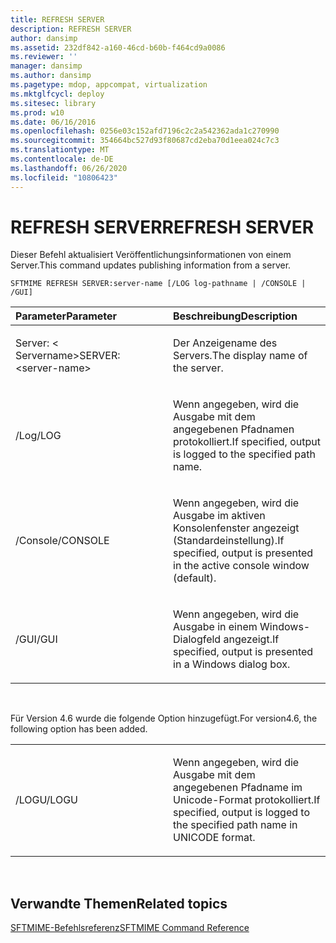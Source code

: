 ```yaml
---
title: REFRESH SERVER
description: REFRESH SERVER
author: dansimp
ms.assetid: 232df842-a160-46cd-b60b-f464cd9a0086
ms.reviewer: ''
manager: dansimp
ms.author: dansimp
ms.pagetype: mdop, appcompat, virtualization
ms.mktglfcycl: deploy
ms.sitesec: library
ms.prod: w10
ms.date: 06/16/2016
ms.openlocfilehash: 0256e03c152afd7196c2c2a542362ada1c270990
ms.sourcegitcommit: 354664bc527d93f80687cd2eba70d1eea024c7c3
ms.translationtype: MT
ms.contentlocale: de-DE
ms.lasthandoff: 06/26/2020
ms.locfileid: "10806423"
---
```

# <span data-ttu-id="42f01-103">REFRESH SERVER</span><span class="sxs-lookup"><span data-stu-id="42f01-103">REFRESH SERVER</span></span>


<span data-ttu-id="42f01-104">Dieser Befehl aktualisiert Veröffentlichungsinformationen von einem Server.</span><span class="sxs-lookup"><span data-stu-id="42f01-104">This command updates publishing information from a server.</span></span>

`SFTMIME REFRESH SERVER:server-name [/LOG log-pathname | /CONSOLE | /GUI]`

<table>
<colgroup>
<col width="50%" />
<col width="50%" />
</colgroup>
<thead>
<tr class="header">
<th align="left"><span data-ttu-id="42f01-105">Parameter</span><span class="sxs-lookup"><span data-stu-id="42f01-105">Parameter</span></span></th>
<th align="left"><span data-ttu-id="42f01-106">Beschreibung</span><span class="sxs-lookup"><span data-stu-id="42f01-106">Description</span></span></th>
</tr>
</thead>
<tbody>
<tr class="odd">
<td align="left"><p><span data-ttu-id="42f01-107">Server: &lt; Servername&gt;</span><span class="sxs-lookup"><span data-stu-id="42f01-107">SERVER:&lt;server-name&gt;</span></span></p></td>
<td align="left"><p><span data-ttu-id="42f01-108">Der Anzeigename des Servers.</span><span class="sxs-lookup"><span data-stu-id="42f01-108">The display name of the server.</span></span></p></td>
</tr>
<tr class="even">
<td align="left"><p><span data-ttu-id="42f01-109">/Log</span><span class="sxs-lookup"><span data-stu-id="42f01-109">/LOG</span></span></p></td>
<td align="left"><p><span data-ttu-id="42f01-110">Wenn angegeben, wird die Ausgabe mit dem angegebenen Pfadnamen protokolliert.</span><span class="sxs-lookup"><span data-stu-id="42f01-110">If specified, output is logged to the specified path name.</span></span></p></td>
</tr>
<tr class="odd">
<td align="left"><p><span data-ttu-id="42f01-111">/Console</span><span class="sxs-lookup"><span data-stu-id="42f01-111">/CONSOLE</span></span></p></td>
<td align="left"><p><span data-ttu-id="42f01-112">Wenn angegeben, wird die Ausgabe im aktiven Konsolenfenster angezeigt (Standardeinstellung).</span><span class="sxs-lookup"><span data-stu-id="42f01-112">If specified, output is presented in the active console window (default).</span></span></p></td>
</tr>
<tr class="even">
<td align="left"><p><span data-ttu-id="42f01-113">/GUI</span><span class="sxs-lookup"><span data-stu-id="42f01-113">/GUI</span></span></p></td>
<td align="left"><p><span data-ttu-id="42f01-114">Wenn angegeben, wird die Ausgabe in einem Windows-Dialogfeld angezeigt.</span><span class="sxs-lookup"><span data-stu-id="42f01-114">If specified, output is presented in a Windows dialog box.</span></span></p></td>
</tr>
</tbody>
</table>

 

<span data-ttu-id="42f01-115">Für Version 4.6 wurde die folgende Option hinzugefügt.</span><span class="sxs-lookup"><span data-stu-id="42f01-115">For version4.6, the following option has been added.</span></span>

<table>
<colgroup>
<col width="50%" />
<col width="50%" />
</colgroup>
<tbody>
<tr class="odd">
<td align="left"><p><span data-ttu-id="42f01-116">/LOGU</span><span class="sxs-lookup"><span data-stu-id="42f01-116">/LOGU</span></span></p></td>
<td align="left"><p><span data-ttu-id="42f01-117">Wenn angegeben, wird die Ausgabe mit dem angegebenen Pfadname im Unicode-Format protokolliert.</span><span class="sxs-lookup"><span data-stu-id="42f01-117">If specified, output is logged to the specified path name in UNICODE format.</span></span></p></td>
</tr>
</tbody>
</table>

 

## <span data-ttu-id="42f01-118">Verwandte Themen</span><span class="sxs-lookup"><span data-stu-id="42f01-118">Related topics</span></span>


[<span data-ttu-id="42f01-119">SFTMIME-Befehlsreferenz</span><span class="sxs-lookup"><span data-stu-id="42f01-119">SFTMIME Command Reference</span></span>](sftmime--command-reference.md)

 

 





